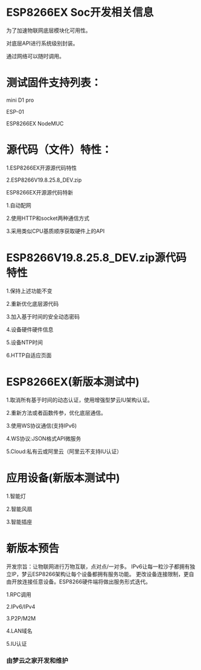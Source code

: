 # ESP8266EX Soc开发相关信息

为了加速物联网底层模块化可用性。

对底层API进行系统级别封装。

通过网络可以随时调用。


# 测试固件支持列表：

mini D1 pro

ESP-01

ESP8266EX NodeMUC


# 源代码（文件）特性：

1.ESP8266EX开源源代码特性

2.ESP8266V19.8.25.8_DEV.zip

ESP8266EX开源源代码特新

1.自动配网

2.使用HTTP和socket两种通信方式

3.采用类似CPU基质顺序获取硬件上的API



# ESP8266V19.8.25.8_DEV.zip源代码特性

1.保持上述功能不变

2.重新优化底层源代码

3.加入基于时间的安全动态密码

4.设备硬件硬件信息

5.设备NTP时间

6.HTTP自适应页面



# ESP8266EX(新版本测试中)

1.取消所有基于时间的动态认证，使用增强型梦云IU架构认证。

2.重新方法或者函数传参，优化底层通信。

3.使用WS协议通信(支持IPv6)

4.WS协议:JSON格式API微服务

5.Cloud:私有云或阿里云（阿里云不支持IU认证）



# 应用设备(新版本测试中)

1.智能灯

2.智能风扇

3.智能插座



# 新版本预告

开发宗旨：让物联网进行万物互联，点对点/一对多。
IPv6让每一粒沙子都拥有独立IP，梦云ESP8266架构让每个设备都拥有服务功能。
更改设备连接限制，更自由开放连接任意设备。ESP8266硬件端将做出服务形式迭代。

1.RPC调用

2.IPv6/IPv4

3.P2P/M2M

4.LAN域名

5.IU认证

### 由梦云之家开发和维护
